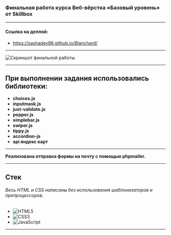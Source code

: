 ### Финальная работа курса Веб-вёрстка «Базовый уровень» от Skillbox

---

#### Ссылка на деплой: ##
- https://sashadev86.github.io/Blanchard/

---

![Скриншот финальной работы](blanchard.png 'Скриншот финальной работы')

---

## При выполнении задания использовались библиотеки: ##
- **choices.js**
- **inputmask.js**
- **just-validate.js**
- **popper.js**
- **simplebar.js**
- **swiper.js**
- **tippy.js**
- **accordion-js**
- **api яндекс карт**

---

**Реализована отправка формы на почту с помощью phpmailer.**

---

## Стек ##
###### Весь HTML и CSS написаны без использования шаблонизаторов и препроцессоров. #####
* ![HTML5](https://img.shields.io/badge/html5-%23E34F26.svg?style=for-the-badge&logo=html5&logoColor=white)
* ![CSS3](https://img.shields.io/badge/css3-%231572B6.svg?style=for-the-badge&logo=css3&logoColor=white)
* ![JavaScript](https://img.shields.io/badge/javascript-%23323330.svg?style=for-the-badge&logo=javascript&logoColor=%23F7DF1E)

---












